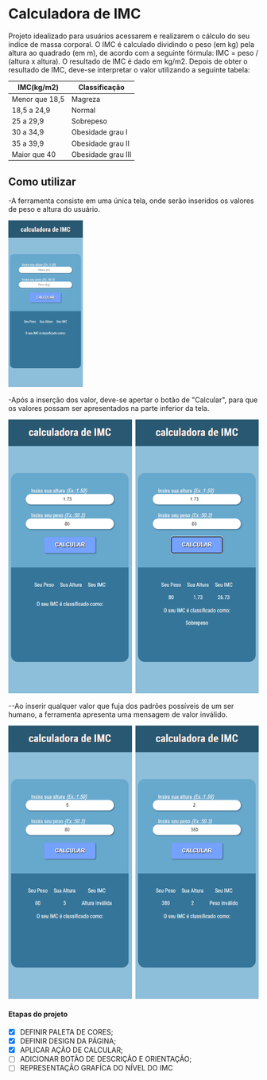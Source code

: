 # Calculadora de IMC

Projeto idealizado para usuários acessarem e realizarem o cálculo do seu índice de massa corporal.
O IMC é calculado dividindo o peso (em kg) pela altura ao quadrado (em m), de acordo com a seguinte fórmula: IMC = peso / (altura x altura).
O resultado de IMC é dado em kg/m2.
Depois de obter o resultado de IMC, deve-se interpretar o valor utilizando a seguinte tabela:

| IMC(kg/m2)  |  Classificação  |
| ------------------- | ------------------- |
|  Menor que 18,5 |  Magreza |
|  18,5 a 24,9 |  Normal |
|  25 a 29,9 |  Sobrepeso |
|  30 a 34,9 |  Obesidade grau I |
|  35 a 39,9 |  Obesidade grau II |
|  Maior que 40 |  Obesidade grau III |

## Como utilizar

-A ferramenta consiste em uma única tela, onde serão inseridos os valores de peso e altura do usuário.

![Imagem inicial da ferramenta](/assets/img/1.png)

-Após a inserção dos valor, deve-se apertar o botão de "Calcular", para que os valores possam ser apresentados na parte inferior da tela.

![Imagem inicial da ferramenta](/assets/img/2-3.png)

--Ao inserir qualquer valor que fuja dos padrões possíveis de um ser humano, a ferramenta apresenta uma mensagem de valor inválido.

![Imagem inicial da ferramenta](/assets/img/4-5.png)

#### Etapas do projeto
- [x] DEFINIR PALETA DE CORES;
- [x] DEFINIR DESIGN DA PÁGINA;
- [x] APLICAR AÇÃO DE CALCULAR;
- [ ] ADICIONAR BOTÃO DE DESCRIÇÃO E ORIENTAÇÃO;
- [ ] REPRESENTAÇÃO GRAFÍCA DO NÍVEL DO IMC
